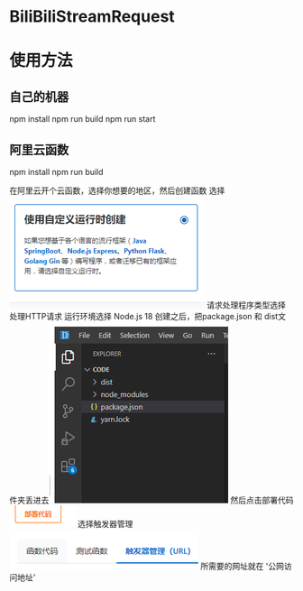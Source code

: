 # BiliBiliStreamRequest

# 使用方法

## 自己的机器
npm install
npm run build
npm run start

## 阿里云函数
npm install
npm run build

在阿里云开个云函数，选择你想要的地区，然后创建函数
选择![Alt text](img/image.png)
请求处理程序类型选择 处理HTTP请求
运行环境选择 Node.js 18
创建之后，把package.json 和 dist文件夹丢进去![Alt text](img/image2.png)
然后点击部署代码![Alt text](img/image3.png)
选择触发器管理![Alt text](img/image4.png)
所需要的网址就在 '公网访问地址'